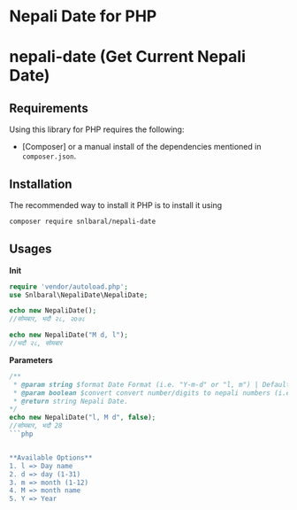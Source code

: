 # Nepali Date for PHP
# nepali-date (Get Current Nepali Date)


Requirements
------------

Using this library for PHP requires the following:

* [Composer] or a manual install of the dependencies mentioned in
  `composer.json`.


Installation
------------

The recommended way to install it PHP is to install it using

```sh
composer require snlbaral/nepali-date
```


Usages
----------

**Init**
```php
require 'vendor/autoload.php';
use Snlbaral\NepaliDate\NepaliDate;

echo new NepaliDate();
//सोमबार, भदौ २८, २o७८

echo new NepaliDate("M d, l");
//भदौ २८, सोमबार
```

**Parameters**
```php
/**
 * @param string $format Date Format (i.e. "Y-m-d" or "l, m") | Default = "l, M d, Y"
 * @param boolean $convert convert number/digits to nepali numbers (i.e. १) | Default = true
 * @return string Nepali Date.
*/
echo new NepaliDate("l, M d", false);
//सोमबार, भदौ 28
```php


**Available Options**
1. l => Day name
2. d => day (1-31)
3. m => month (1-12)
4. M => month name
5. Y => Year
